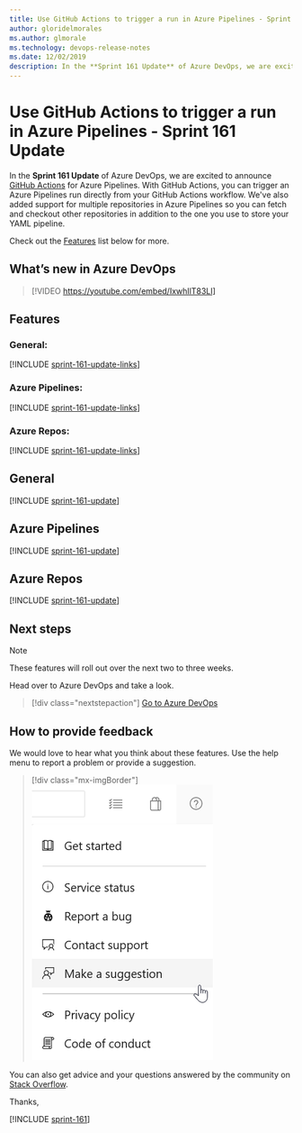 ```yaml
---
title: Use GitHub Actions to trigger a run in Azure Pipelines - Sprint 161 Update
author: gloridelmorales
ms.author: glmorale
ms.technology: devops-release-notes
ms.date: 12/02/2019
description: In the **Sprint 161 Update** of Azure DevOps, we are excited to announce GitHub Actions for Azure Pipelines.
---
```


#  Use GitHub Actions to trigger a run in Azure Pipelines - Sprint 161 Update

In the **Sprint 161 Update** of Azure DevOps, we are excited to announce [GitHub Actions](https://github.com/features/actions) for Azure Pipelines. With GitHub Actions, you can trigger an Azure Pipelines run directly from your GitHub Actions workflow. We've also added support for multiple repositories in Azure Pipelines so you can fetch and checkout other repositories in addition to the one you use to store your YAML pipeline.

Check out the [Features](#features) list below for more.

## What’s new in Azure DevOps

> [!VIDEO https://youtube.com/embed/IxwhIlT83LI]

## Features

### General:

[!INCLUDE [sprint-161-update-links](includes/general/sprint-161-update-links.md)]

### Azure Pipelines:

[!INCLUDE [sprint-161-update-links](includes/pipelines/sprint-161-update-links.md)]

### Azure Repos:

[!INCLUDE [sprint-161-update-links](includes/repos/sprint-161-update-links.md)]

## General

[!INCLUDE [sprint-161-update](includes/general/sprint-161-update.md)]

## Azure Pipelines

[!INCLUDE [sprint-161-update](includes/pipelines/sprint-161-update.md)]

## Azure Repos

[!INCLUDE [sprint-161-update](includes/repos/sprint-161-update.md)]

## Next steps

> [!NOTE]
> These features will roll out over the next two to three weeks.

Head over to Azure DevOps and take a look.

> [!div class="nextstepaction"]
> [Go to Azure DevOps](https://go.microsoft.com/fwlink/?LinkId=307137&campaign=o~msft~docs~product-vsts~release-notes)

## How to provide feedback

We would love to hear what you think about these features. Use the help menu to report a problem or provide a suggestion.

> [!div class="mx-imgBorder"]
> ![Make a suggestion](../media/make-a-suggestion.png)

You can also get advice and your questions answered by the community on [Stack Overflow](https://stackoverflow.com/questions/tagged/azure-devops).

Thanks,

[!INCLUDE [sprint-161](includes/signer/sprint-161.md)]
